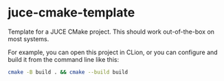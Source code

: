 # juce-cmake-template
Template for a JUCE CMake project. This should work out-of-the-box on most systems.

For example, you can open this project in CLion, or you can configure and build it from the command line like this:
```sh
cmake -B build . && cmake --build build
```
